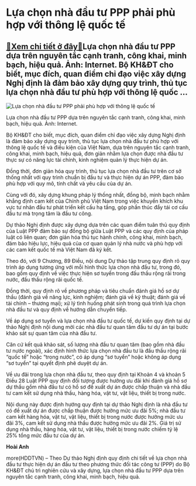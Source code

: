 Lựa chọn nhà đầu tư PPP phải phù hợp với thông lệ quốc tế
=========================================================

[:gift:Xem chi tiết ở đây:gift:](https://hddtvn.com/lua-chon-nha-dau-tu-ppp-phai-phu-hop-voi-thong-le-quoc-te/)Lựa chọn nhà đầu tư PPP dựa trên nguyên tắc cạnh tranh, công khai, minh bạch, hiệu quả. Ảnh: Internet. Bộ KH&ĐT cho biết, mục đích, quan điểm chỉ đạo việc xây dựng Nghị định là đảm bảo xây dựng quy trình, thủ tục lựa chọn nhà đầu tư phù hợp với thông lệ quốc …
--------------------------------------------------------------------------------------------------------------------------------------------------------------------------------------------------------------------------------------------------------------------





![Lựa chọn nhà đầu tư PPP phải phù hợp với thông lệ quốc tế](https://haiquanonline.com.vn/stores/news_dataimages/hienntt/102020/09/19/1945_ppp.jpg?rt=20201009191947 "Lựa chọn nhà đầu tư PPP phải phù hợp với thông lệ quốc tế")


Lựa chọn nhà đầu tư PPP dựa trên nguyên tắc cạnh tranh, công khai, minh bạch, hiệu quả. Ảnh: Internet.



Bộ KH&ĐT cho biết, mục đích, quan điểm chỉ đạo việc xây dựng Nghị định là đảm bảo xây dựng quy trình, thủ tục lựa chọn nhà đầu tư phù hợp với thông lệ quốc tế và điều kiện của Việt Nam, dựa trên nguyên tắc cạnh tranh, công khai, minh bạch, hiệu quả, đơn giản nhằm lựa chọn được nhà đầu tư thực sự có năng lực tài chính, kinh nghiệm quản lý thực hiện dự án.


Đồng thời, đơn giản hóa quy trình, thủ tục lựa chọn nhà đầu tư trên cơ sở thống nhất với quy trình chuẩn bị đầu tư và thực hiện dự án PPP, đảm bảo phù hợp với quy mô, tính chất và yêu cầu của dự án.


Cùng với đó, xây dựng khung pháp lý thống nhất, đồng bộ, minh bạch nhằm khẳng định cam kết của Chính phủ Việt Nam trong việc khuyến khích khu vực tư nhân đầu tư phát triển kết cấu hạ tầng, góp phần thúc đẩy tái cơ cấu đầu tư mà trọng tâm là đầu tư công.


Dự thảo Nghị định được xây dựng dựa trên các quan điểm tuân thủ quy định của Luật PPP đảm bảo sự đồng bộ giữa Luật PPP và các quy định của pháp luật có liên quan; đơn giản hóa thủ tục hành chính, công khai, minh bạch, đảm bảo hiệu lực, hiệu quả của cơ quan quản lý nhà nước và phù hợp với các cam kết quốc tế mà Việt Nam đã ký kết.


Theo đó, với 9 Chương, 89 Điều, nội dung Dự thảo tập trung quy định rõ quy trình áp dụng tương ứng với mỗi hình thức lựa chọn nhà đầu tư, trong đó, bao gồm quy định về việc thực hiện sơ tuyển trong đấu thầu rộng rãi trong nước, đấu thầu rộng rãi quốc tế.


Đồng thời, quy định rõ về phương pháp và tiêu chuẩn đánh giá hồ sơ dự thầu (đánh giá về năng lực, kinh nghiệm; đánh giá về kỹ thuật; đánh giá về tài chính – thương mại); xử lý tình huống phát sinh trong quá trình lựa chọn nhà đầu tư và quy định về hướng dẫn chuyển tiếp.


Về áp dụng sơ tuyển và lựa chọn nhà đầu tư quốc tế, dự kiến quy định tại dự thảo Nghị định nội dung mời các nhà đầu tư quan tâm đầu tư dự án tại bước khảo sát sự quan tâm của nhà đầu tư.


Căn cứ kết quả khảo sát, số lượng nhà đầu tư quan tâm (bao gồm nhà đầu tư nước ngoài), xác định hình thức lựa chọn nhà đầu tư là đấu thầu rộng rãi “quốc tế” hoặc “trong nước”, có áp dụng “sơ tuyển” hoặc không áp dụng “sơ tuyển” tại quyết định phê duyệt dự án.


Về ưu đãi trong lựa chọn nhà đầu tư, theo quy định tại Khoản 4 và khoản 5 Điều 28 Luật PPP quy định đối tượng được hưởng ưu đãi khi đánh giá hồ sơ dự thầu gồm nhà đầu tư có hồ sơ đề xuất dự án được chấp thuận và nhà đầu tư cam kết sử dụng nhà thầu, hàng hóa, vật tư, vật liệu, thiết bị trong nước.


Nội dung này được định hướng quy định tại dự thảo Nghị định là nhà đầu tư có đề xuất dự án được chấp thuận được hưởng mức ưu đãi 5%; nhà đầu tư cam kết hàng hóa, vật tư, vật liệu, thiết bị trong nước được hưởng mức ưu đãi 3%, cam kết sử dụng nhà thầu được hưởng mức ưu đãi 2%. Giá trị sử dụng nhà thầu, hàng hóa, vật tư, vật liệu, thiết bị trong nước chiếm tỷ lệ 25% tổng mức đầu tư của dự án.




**Hoài Anh**



more(HDDTVN) – Theo Dự thảo Nghị định quy định chi tiết về lựa chọn nhà đầu tư thực hiện dự án đầu tư theo phương thức đối tác công tư (PPP) do Bộ KH&ĐT chủ trì nghiên cứu và xây dựng, lựa chọn nhà đầu tư PPP dựa trên nguyên tắc cạnh tranh, công khai, minh bạch, hiệu quả.

